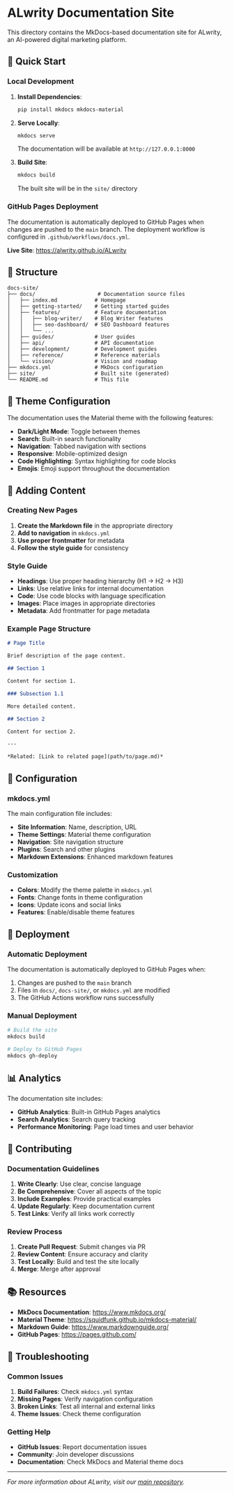# ALwrity Documentation Site

This directory contains the MkDocs-based documentation site for ALwrity, an AI-powered digital marketing platform.

## 🚀 Quick Start

### Local Development

1. **Install Dependencies**:
   ```bash
   pip install mkdocs mkdocs-material
   ```

2. **Serve Locally**:
   ```bash
   mkdocs serve
   ```
   The documentation will be available at `http://127.0.0.1:8000`

3. **Build Site**:
   ```bash
   mkdocs build
   ```
   The built site will be in the `site/` directory

### GitHub Pages Deployment

The documentation is automatically deployed to GitHub Pages when changes are pushed to the `main` branch. The deployment workflow is configured in `.github/workflows/docs.yml`.

**Live Site**: https://alwrity.github.io/ALwrity

## 📁 Structure

```
docs-site/
├── docs/                    # Documentation source files
│   ├── index.md            # Homepage
│   ├── getting-started/    # Getting started guides
│   ├── features/           # Feature documentation
│   │   ├── blog-writer/    # Blog Writer features
│   │   ├── seo-dashboard/  # SEO Dashboard features
│   │   └── ...
│   ├── guides/             # User guides
│   ├── api/                # API documentation
│   ├── development/        # Development guides
│   ├── reference/          # Reference materials
│   └── vision/             # Vision and roadmap
├── mkdocs.yml              # MkDocs configuration
├── site/                   # Built site (generated)
└── README.md               # This file
```

## 🎨 Theme Configuration

The documentation uses the Material theme with the following features:

- **Dark/Light Mode**: Toggle between themes
- **Search**: Built-in search functionality
- **Navigation**: Tabbed navigation with sections
- **Responsive**: Mobile-optimized design
- **Code Highlighting**: Syntax highlighting for code blocks
- **Emojis**: Emoji support throughout the documentation

## 📝 Adding Content

### Creating New Pages

1. **Create the Markdown file** in the appropriate directory
2. **Add to navigation** in `mkdocs.yml`
3. **Use proper frontmatter** for metadata
4. **Follow the style guide** for consistency

### Style Guide

- **Headings**: Use proper heading hierarchy (H1 → H2 → H3)
- **Links**: Use relative links for internal documentation
- **Code**: Use code blocks with language specification
- **Images**: Place images in appropriate directories
- **Metadata**: Add frontmatter for page metadata

### Example Page Structure

```markdown
# Page Title

Brief description of the page content.

## Section 1

Content for section 1.

### Subsection 1.1

More detailed content.

## Section 2

Content for section 2.

---

*Related: [Link to related page](path/to/page.md)*
```

## 🔧 Configuration

### mkdocs.yml

The main configuration file includes:

- **Site Information**: Name, description, URL
- **Theme Settings**: Material theme configuration
- **Navigation**: Site navigation structure
- **Plugins**: Search and other plugins
- **Markdown Extensions**: Enhanced markdown features

### Customization

- **Colors**: Modify the theme palette in `mkdocs.yml`
- **Fonts**: Change fonts in theme configuration
- **Icons**: Update icons and social links
- **Features**: Enable/disable theme features

## 🚀 Deployment

### Automatic Deployment

The documentation is automatically deployed to GitHub Pages when:

1. Changes are pushed to the `main` branch
2. Files in `docs/`, `docs-site/`, or `mkdocs.yml` are modified
3. The GitHub Actions workflow runs successfully

### Manual Deployment

```bash
# Build the site
mkdocs build

# Deploy to GitHub Pages
mkdocs gh-deploy
```

## 📊 Analytics

The documentation site includes:

- **GitHub Analytics**: Built-in GitHub Pages analytics
- **Search Analytics**: Search query tracking
- **Performance Monitoring**: Page load times and user behavior

## 🤝 Contributing

### Documentation Guidelines

1. **Write Clearly**: Use clear, concise language
2. **Be Comprehensive**: Cover all aspects of the topic
3. **Include Examples**: Provide practical examples
4. **Update Regularly**: Keep documentation current
5. **Test Links**: Verify all links work correctly

### Review Process

1. **Create Pull Request**: Submit changes via PR
2. **Review Content**: Ensure accuracy and clarity
3. **Test Locally**: Build and test the site locally
4. **Merge**: Merge after approval

## 📚 Resources

- **MkDocs Documentation**: https://www.mkdocs.org/
- **Material Theme**: https://squidfunk.github.io/mkdocs-material/
- **Markdown Guide**: https://www.markdownguide.org/
- **GitHub Pages**: https://pages.github.com/

## 🐛 Troubleshooting

### Common Issues

1. **Build Failures**: Check `mkdocs.yml` syntax
2. **Missing Pages**: Verify navigation configuration
3. **Broken Links**: Test all internal and external links
4. **Theme Issues**: Check theme configuration

### Getting Help

- **GitHub Issues**: Report documentation issues
- **Community**: Join developer discussions
- **Documentation**: Check MkDocs and Material theme docs

---

*For more information about ALwrity, visit our [main repository](https://github.com/AJaySi/ALwrity).*
